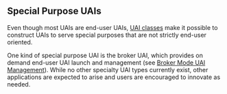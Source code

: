 
## Special Purpose UAIs

Even though most UAIs are end-user UAIs, [UAI classes](UAI_Classes.md) make it possible to construct UAIs to serve special purposes that are not strictly end-user oriented.

One kind of special purpose UAI is the broker UAI, which provides on demand end-user UAI launch and management (see [Broker Mode UAI Management](Broker_Mode_UAI_Management.md)). While no other specialty UAI types currently exist, other applications are expected to arise and users are encouraged to innovate as needed.



